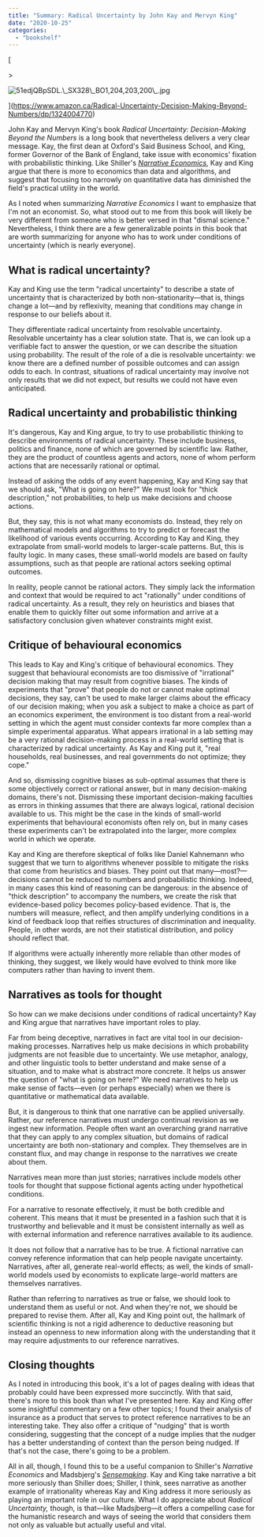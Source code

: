 ```yaml
---
title: "Summary: Radical Uncertainty by John Kay and Mervyn King"
date: "2020-10-25"
categories: 
  - "bookshelf"
---
```


[

\>

<img src="https://images.squarespace-cdn.com/content/v1/5e9e54ba9225353212ce08ab/1603646101578-5B93EBKWDU0C628Q60GZ/ke17ZwdGBToddI8pDm48kKYfOagNqMYNbM6xqqZpkF1Zw-zPPgdn4jUwVcJE1ZvWEtT5uBSRWt4vQZAgTJucoTqqXjS3CfNDSuuf31e0tVHgRdpW7zhNmEkE96WCEB59KJKeKn2Obr42QoJ0UNOFwdqa3S12oG7JiiZSdk0r0e4/51edjQBpSDL.\_SX328\_BO1%2C204%2C203%2C200\_.jpg" alt="51edjQBpSDL.\_SX328\_BO1,204,203,200\_.jpg" />

](https://www.amazon.ca/Radical-Uncertainty-Decision-Making-Beyond-Numbers/dp/1324004770)

[](https://www.amazon.ca/Radical-Uncertainty-Decision-Making-Beyond-Numbers/dp/1324004770)

John Kay and Mervyn King's book _Radical Uncertainty: Decision-Making Beyond the Numbers_ is a long book that nevertheless delivers a very clear message. Kay, the first dean at Oxford's Said Business School, and King, former Governor of the Bank of England, take issue with economics' fixation with probabilistic thinking. Like Shiller's [_Narrative Economics_](https://mobydiction.ca/blog/review-shiller-narrative-economics), Kay and King argue that there is more to economics than data and algorithms, and suggest that focusing too narrowly on quantitative data has diminished the field's practical utility in the world.

As I noted when summarizing _Narrative Economics_ I want to emphasize that I'm not an economist. So, what stood out to me from this book will likely be very different from someone who is better versed in that "dismal science." Nevertheless, I think there are a few generalizable points in this book that are worth summarizing for anyone who has to work under conditions of uncertainty (which is nearly everyone).

## What is radical uncertainty?

Kay and King use the term "radical uncertainty" to describe a state of uncertainty that is characterized by both non-stationarity—that is, things change a lot—and by reflexivity, meaning that conditions may change in response to our beliefs about it.

They differentiate radical uncertainty from resolvable uncertainty. Resolvable uncertainty has a clear solution state. That is, we can look up a verifiable fact to answer the question, or we can describe the situation using probability. The result of the role of a die is resolvable uncertainty: we know there are a defined number of possible outcomes and can assign odds to each. In contrast, situations of radical uncertainty may involve not only results that we did not expect, but results we could not have even anticipated.

## Radical uncertainty and probabilistic thinking

It's dangerous, Kay and King argue, to try to use probabilistic thinking to describe environments of radical uncertainty. These include business, politics and finance, none of which are governed by scientific law. Rather, they are the product of countless agents and actors, none of whom perform actions that are necessarily rational or optimal.

Instead of asking the odds of any event happening, Kay and King say that we should ask, "What is going on here?" We must look for "thick description," not probabilities, to help us make decisions and choose actions.

But, they say, this is not what many economists do. Instead, they rely on mathematical models and algorithms to try to predict or forecast the likelihood of various events occurring. According to Kay and King, they extrapolate from small-world models to larger-scale patterns. But, this is faulty logic. In many cases, these small-world models are based on faulty assumptions, such as that people are rational actors seeking optimal outcomes.

In reality, people cannot be rational actors. They simply lack the information and context that would be required to act "rationally" under conditions of radical uncertainty. As a result, they rely on heuristics and biases that enable them to quickly filter out some information and arrive at a satisfactory conclusion given whatever constraints might exist.

## Critique of behavioural economics

This leads to Kay and King's critique of behavioural economics. They suggest that behavioural economists are too dismissive of "irrational" decision making that may result from cognitive biases. The kinds of experiments that "prove" that people do not or cannot make optimal decisions, they say, can't be used to make larger claims about the efficacy of our decision making; when you ask a subject to make a choice as part of an economics experiment, the environment is too distant from a real-world setting in which the agent must consider contexts far more complex than a simple experimental apparatus. What appears irrational in a lab setting may be a very rational decision-making process in a real-world setting that is characterized by radical uncertainty. As Kay and King put it, "real households, real businesses, and real governments do not optimize; they cope."

And so, dismissing cognitive biases as sub-optimal assumes that there is some objectively correct or rational answer, but in many decision-making domains, there's not. Dismissing these important decision-making faculties as errors in thinking assumes that there are always logical, rational decision available to us. This might be the case in the kinds of small-world experiments that behavioural economists often rely on, but in many cases these experiments can't be extrapolated into the larger, more complex world in which we operate.

Kay and King are therefore skeptical of folks like Daniel Kahnemann who suggest that we turn to algorithms whenever possible to mitigate the risks that come from heuristics and biases. They point out that many—most?—decisions cannot be reduced to numbers and probabilistic thinking. Indeed, in many cases this kind of reasoning can be dangerous: in the absence of "thick description" to accompany the numbers, we create the risk that evidence-based policy becomes policy-based evidence. That is, the numbers will measure, reflect, and then amplify underlying conditions in a kind of feedback loop that reifies structures of discrimination and inequality. People, in other words, are not their statistical distribution, and policy should reflect that.

If algorithms were actually inherently more reliable than other modes of thinking, they suggest, we likely would have evolved to think more like computers rather than having to invent them.

## Narratives as tools for thought

So how can we make decisions under conditions of radical uncertainty? Kay and King argue that narratives have important roles to play.

Far from being deceptive, narratives in fact are vital tool in our decision-making processes. Narratives help us make decisions in which probability judgments are not feasible due to uncertainty. We use metaphor, analogy, and other linguistic tools to better understand and make sense of a situation, and to make what is abstract more concrete. It helps us answer the question of "what is going on here?" We need narratives to help us make sense of facts—even (or perhaps especially) when we there is quantitative or mathematical data available.

But, it is dangerous to think that one narrative can be applied universally. Rather, our reference narratives must undergo continual revision as we ingest new information. People often want an overarching grand narrative that they can apply to any complex situation, but domains of radical uncertainty are both non-stationary and complex. They themselves are in constant flux, and may change in response to the narratives we create about them.

Narratives mean more than just stories; narratives include models other tools for thought that suppose fictional agents acting under hypothetical conditions.

For a narrative to resonate effectively, it must be both credible and coherent. This means that it must be presented in a fashion such that it is trustworthy and believable and it must be consistent internally as well as with external information and reference narratives available to its audience.

It does not follow that a narrative has to be true. A fictional narrative can convey reference information that can help people navigate uncertainty. Narratives, after all, generate real-world effects; as well, the kinds of small-world models used by economists to explicate large-world matters are themselves narratives.

Rather than referring to narratives as true or false, we should look to understand them as useful or not. And when they're not, we should be prepared to revise them. After all, Kay and King point out, the hallmark of scientific thinking is not a rigid adherence to deductive reasoning but instead an openness to new information along with the understanding that it may require adjustments to our reference narratives.

## Closing thoughts

As I noted in introducing this book, it's a lot of pages dealing with ideas that probably could have been expressed more succinctly. With that said, there's more to this book than what I've presented here. Kay and King offer some insightful commentary on a few other topics; I found their analysis of insurance as a product that serves to protect reference narratives to be an interesting take. They also offer a critique of "nudging" that is worth considering, suggesting that the concept of a nudge implies that the nudger has a better understanding of context than the person being nudged. If that's not the case, there's going to be a problem.

All in all, though, I found this to be a useful companion to Shiller's _Narrative Economics_ and Madsbjerg's [_Sensemaking_](https://mobydiction.ca/blog/summary-sensemaking-by-christian-madsbjerg). Kay and King take narrative a bit more seriously than Shiller does; Shiller, I think, sees narrative as another example of irrationality whereas Kay and King address it more seriously as playing an important role in our culture. What I do appreciate about _Radical Uncertainty,_ though, is that—like Madsjberg—it offers a compelling case for the humanistic research and ways of seeing the world that considers them not only as valuable but actually useful and vital.
